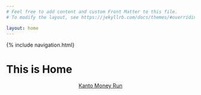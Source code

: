 ```yaml
---
# Feel free to add content and custom Front Matter to this file.
# To modify the layout, see https://jekyllrb.com/docs/themes/#overriding-theme-defaults

layout: home
---
```

{% include navigation.html}

<h1>This is Home</h1>
<div id="header">
    <header>
        <a href="https://n04x.github.io/kanto-money-run">Kanto Money Run</a>
    </header>
</div>